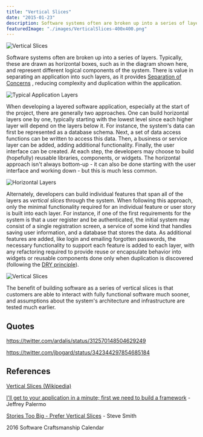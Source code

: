 ```yaml
---
title: "Vertical Slices"
date: "2015-01-23"
description: Software systems often are broken up into a series of layers. Typically, these are drawn as horizontal boxes.
featuredImage: "./images/VerticalSlices-400x400.png"
---
```


![Vertical Slices](images/VerticalSlices-400x400.png)

Software systems often are broken up into a series of layers. Typically, these are drawn as horizontal boxes, such as in the diagram shown here, and represent different logical components of the system. There is value in separating an application into such layers, as it provides [Separation of Concerns](/principles/separation-of-concerns/) , reducing complexity and duplication within the application.

![Typical Application Layers](images/Application-Layers-300x204.png)

When developing a layered software application, especially at the start of the project, there are generally two approaches. One can build horizontal layers one by one, typically starting with the lowest level since each higher layer will depend on the layers below it. For instance, the system's data can first be represented as a database schema. Next, a set of data access functions can be written to access this data. Then, a business or service layer can be added, adding additional functionality. Finally, the user interface can be created. At each step, the developers may choose to build (hopefully) reusable libraries, components, or widgets. The horizontal approach isn't always bottom-up - it can also be done starting with the user interface and working down - but this is much less common.

![Horizontal Layers](images/HorizontalSlices.gif)

Alternately, developers can build individual features that span all of the layers as _vertical slices_ through the system. When following this approach, only the minimal functionality required for an individual feature or user story is built into each layer. For instance, if one of the first requirements for the system is that a user register and be authenticated, the initial system may consist of a single registration screen, a service of some kind that handles saving user information, and a database that stores the data. As additional features are added, like login and emailing forgotten passwords, the necessary functionality to support each feature is added to each layer, with any refactoring required to provide reuse or encapsulate behavior into widgets or reusable components done only when duplication is discovered (following the [DRY principle](/principles/dont-repeat-yourself/)).

![Vertical Slices](images/VerticalSlices.gif)

The benefit of building software as a series of vertical slices is that customers are able to interact with fully functional software much sooner, and assumptions about the system's architecture and infrastructure are tested much earlier.

## Quotes

https://twitter.com/ardalis/status/312570148504629249

https://twitter.com/jbogard/status/342344297854685184

## References

[Vertical Slices (Wikipedia)](http://en.wikipedia.org/wiki/Vertical_slice)

[I'll get to your application in a minute; first we need to build a framework](http://jeffreypalermo.com/blog/i-ll-get-to-your-application-in-a-minute-first-we-need-to-build-the-framework/) - Jeffrey Palermo

[Stories Too Big - Prefer Vertical Slices](https://ardalis.com/stories-too-big-%E2%80%93-vertical-slices/) - Steve Smith

2016 Software Craftsmanship Calendar
